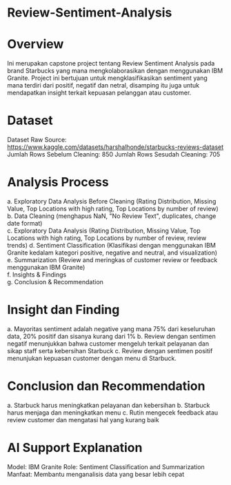 # Review-Sentiment-Analysis

# Overview 
Ini merupakan capstone project tentang Review Sentiment Analysis pada brand Starbucks yang mana mengkolaborasikan dengan menggunakan IBM Granite. Project ini bertujuan untuk mengklasifikasikan sentiment yang mana terdiri dari positif, negatif dan netral, disamping itu juga untuk mendapatkan insight terkait kepuasan pelanggan atau customer.

# Dataset
Dataset Raw Source: https://www.kaggle.com/datasets/harshalhonde/starbucks-reviews-dataset
Jumlah Rows Sebelum Cleaning: 850
Jumlah Rows Sesudah Cleaning: 705

# Analysis Process
 a. Exploratory Data Analysis Before Cleaning (Rating Distribution, Missing Value, Top Locations with high rating, Top Locations by number of review)
 b. Data Cleaning (menghapus NaN, "No Review Text", duplicates, change date format)  
 c. Exploratory Data Analysis (Rating Distribution, Missing Value, Top Locations with high rating, Top Locations by number of review, review trends) 
 d. Sentiment Classification (Klasifikasi dengan menggunakan IBM Granite kedalam kategori positive, negative and neutral, and visualization)  
 e. Summarization (Review and meringkas of customer review or feedback menggunakan IBM Granite)  
 f. Insights & Findings  
 g. Conclusion & Recommendation

# Insight dan Finding
 a. Mayoritas sentiment adalah negative yang mana 75% dari keseluruhan data, 20% positif dan sisanya kurang dari 1%
 b. Review dengan sentimen negatif menunjukkan bahwa customer mengeluh terkait pelayanan dan sikap staff serta kebersihan Starbuck
 c. Review dengan sentimen positif menunjukan kepuasan customer dengan menu di Starbuck.

# Conclusion dan Recommendation
 a. Starbuck harus meningkatkan pelayanan dan kebersihan 
 b. Starbuck harus menjaga dan meningkatkan menu
 c. Rutin mengecek feedback atau review customer dan mengatasi hal yang kurang baik

 # AI Support Explanation
 Model: IBM Granite
 Role: Sentiment Classification and Summarization
 Manfaat: Membantu menganalisis data yang besar lebih cepat 

  

